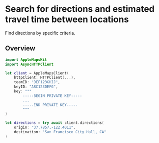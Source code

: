 # Search for directions and estimated travel time between locations

Find directions by specific criteria.

## Overview

```swift
import AppleMapsKit
import AsyncHTTPClient

let client = AppleMapsClient(
    httpClient: HTTPClient(...),
    teamID: "DEF123GHIJ",
    keyID: "ABC123DEFG",
    key: """
        -----BEGIN PRIVATE KEY-----
        ...
        -----END PRIVATE KEY-----
        """
)

let directions = try await client.directions(
    origin: "37.7857,-122.4011",
    destination: "San Francisco City Hall, CA"
)
```

